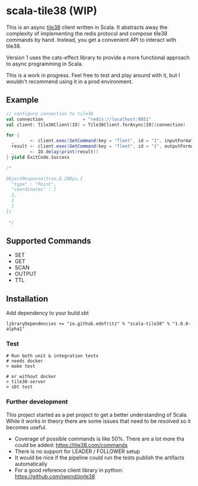 # scala-tile38 (WIP)

This is an async [tile38](https://tile38.com/) client written in Scala. It abstracts away the complexity of implementing the redis protocol and compose tile38 commands by hand. Instead, you get a convenient API to interact with tile38.

Version 1 uses the cats-effect library to provide a more functional approach to async programming in Scala.

This is a work in progress. Feel free to test and play around with it, but I wouldn't recommend using it in a prod environment.

## Example

```scala
// configure connection to tile38
val connection               = "redis://localhost:9851"
val client: Tile38Client[IO] = Tile38Client.forAsync[IO](connection)

for {
  _      <- client.exec(SetCommand(key = "fleet", id = "1", inputFormat = Point(1, 2)))
  result <- client.exec(GetCommand(key = "fleet", id = "1", outputFormat = GetCommand.Object))
  _      <- IO.delay(print(result))
} yield ExitCode.Success

/*

ObjectResponse(true,8.208µs,{
  "type" : "Point",
  "coordinates" : [
  2,
  1
  ]
})
  
 */
```


## Supported Commands

- SET
- GET
- SCAN
- OUTPUT
- TTL

## Installation

Add dependency to your build.sbt
```
libraryDependencies += "io.github.edefritz" % "scala-tile38" % "1.0.0-alpha1"
```

### Test

```
# Run both unit & integration tests
# needs docker
> make test

# or without docker
> tile38-server
> sbt test
```

### Further development

This project started as a pet project to get a better understanding of Scala. While it works in theory there are some issues that need to be resolved so it becomes useful.

- Coverage of possible commands is like 50%. There are a lot more tha could be added: https://tile38.com/commands
- There is no support for LEADER / FOLLOWER setup
- It would be nice if the pipeline could run the tests publish the artifacts automatically
- For a good reference client library in python: https://github.com/iwpnd/pyle38
